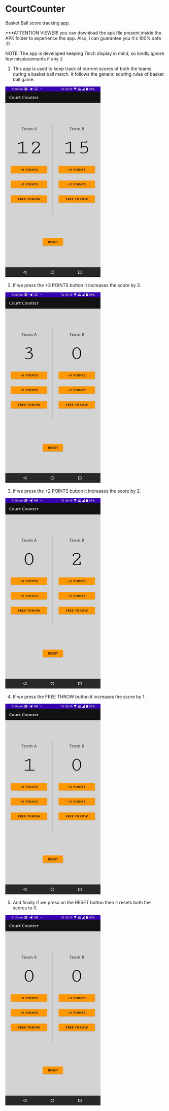 # CourtCounter
Basket Ball score tracking app.

***ATTENTION VIEWER! you can download the apk file present inside the APK folder to experience the app. Also, i can guarantee you it's 100% safe :D

NOTE: The app is developed keeping 7inch display in mind, so kindly ignore few misplacements if any :)

1. This app is used to keep track of current scores of both the teams during a basket ball match. It follows the general scoring rules of basket ball game.


<img src="images/scores.jpeg" width="300" height="600">

2.  If we press the +3 POINTS button it increases the score by 3.


<img src="images/3.jpeg" width="300" height="600">


3.  If we press the +2 POINTS button it increases the score by 2.


<img src="images/2.jpeg" width="300" height="600">


4. If we press the FREE THROW button it increases the score by 1.

<img src="images/1.jpeg" width="300" height="600">


5. And finally if we press on the RESET button then it resets both the scores to 0.

<img src="images/reset.jpeg" width="300" height="600">

